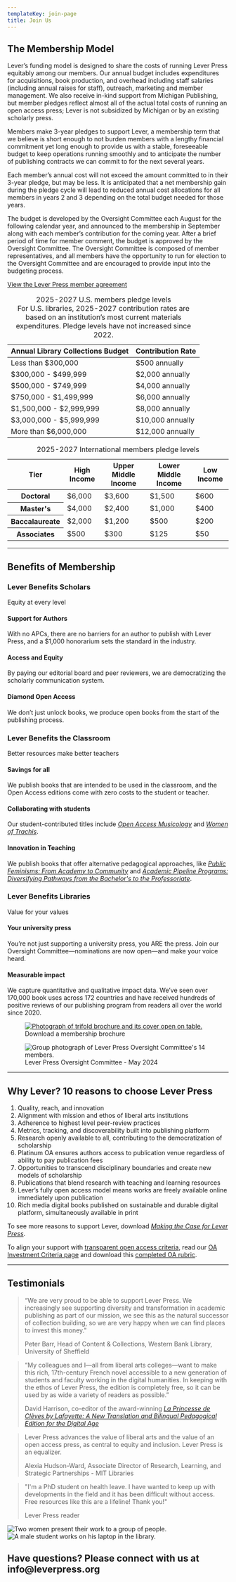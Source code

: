 ```yaml
---
templateKey: join-page
title: Join Us
---
```

<div class="row featurette">
    <div class="col-md-5 order-md-2">
        <h2 class="featurette-heading">The Membership Model</h2>
        <p>Lever’s funding model is designed to share the costs of running Lever Press equitably among our members. Our annual budget includes expenditures for acquisitions, book production, and overhead including staff salaries (including annual raises for staff), outreach, marketing and member management. We also receive in-kind support from Michigan Publishing, but member pledges reflect almost all of the actual total costs of running an open access press; Lever is not subsidized by Michigan or by an existing scholarly press.</p>
        <p>Members make 3-year pledges to support Lever, a membership term that we believe is short enough to not burden members with a lengthy financial commitment yet long enough to provide us with a stable, foreseeable budget to keep operations running smoothly and to anticipate the number of publishing contracts we can commit to for the next several years.</p>
        <p>Each member’s annual cost will not exceed the amount committed to in their 3-year pledge, but may be less. It is anticipated that a net membership gain during the pledge cycle will lead to reduced annual cost allocations for all members in years 2 and 3 depending on the total budget needed for those years.
        </p>
        <p>The budget is developed by the Oversight Committee each August for the following calendar year, and announced to the membership in September along with each member’s contribution for the coming year. After a brief period of time for member comment, the budget is approved by the Oversight Committee. The Oversight Committee is composed of member representatives, and all members have the opportunity to run for election to the Oversight Committee and are encouraged to provide input into the budgeting process.
        </p>
        <p><a href="assets/lever-press-pledge-agreement_phase3.pdf">View the Lever Press member agreement</a></p>
    </div>
    <div class="col-md-7 order-md-1">
        <table class="table table-bordered">             
            <caption class="scala-sans"><span class="lead text-dark">2025-2027 U.S. members pledge levels</span><br>
            <span>For U.S. libraries, 2025-2027 contribution rates are based on an institution’s most current materials expenditures. Pledge levels have not increased since 2022.</span>
            </caption>             
            <thead class="scala-sans">
                <tr>
                    <th scope="col">Annual Library Collections Budget</th>
                    <th scope="col">Contribution Rate</th>
                </tr>
            </thead>
            <tbody>
                <tr>
                    <td>Less than $300,000</td>
                    <td>$500 annually</td>
                </tr>
                <tr>
                    <td>$300,000 - $499,999</td>
                    <td>$2,000 annually</td>
                </tr>
                <tr>
                    <td>$500,000 - $749,999</td>
                    <td>$4,000 annually</td>
                </tr>
                <tr>
                    <td>$750,000 - $1,499,999</td> 
                    <td>$6,000 annually</td>
                </tr>
                <tr>
                    <td>$1,500,000 - $2,999,999</td>
                    <td>$8,000 annually</td>
                </tr> 
                <tr>
                    <td>$3,000,000 - $5,999,999</td>
                    <td>$10,000 annually</td>
                </tr>
                <tr>
                    <td>More than $6,000,000</td>
                    <td>$12,000 annually</td>
                </tr>
            </tbody>
        </table>
        <table class="table table-bordered">             
            <caption class="scala-sans"><span class="lead text-dark">2025-2027 International members pledge levels</span>            
            </caption>             
            <thead class="scala-sans">
                <tr>
                    <th scope="col">Tier</th>
                    <th scope="col">High Income</th>
                    <th scope="col">Upper Middle Income</th>
                    <th scope="col">Lower Middle Income</th>
                    <th scope="col">Low Income</th>
                </tr>
            </thead>
            <tbody>
                <tr>
                    <th scope="row">Doctoral</th>
                    <td>$6,000</td>
                    <td>$3,600</td>
                    <td>$1,500</td>
                    <td>$600</td>
                </tr>
                <tr>
                    <th scope="row">Master's</th>
                    <td>$4,000</td>
                    <td>$2,400</td>
                    <td>$1,000</td>
                    <td>$400</td>
                </tr>
                <tr>
                    <th scope="row">Baccalaureate</th>
                    <td>$2,000</td>
                    <td>$1,200</td>
                    <td>$500</td>
                    <td>$200</td>
                </tr>
                <tr>
                    <th scope="row">Associates</th>
                    <td>$500</td>
                    <td>$300</td>
                    <td>$125</td>
                    <td>$50</td>
                </tr>                
            </tbody>
        </table>
    </div>
</div>
<hr class="featurette-divider">
<div class="row featurette">
    <div class="col-md-7">
        <h2 class="featurette-heading">Benefits of Membership</h2>
        <h3 class="join-h3 text-primary">Lever Benefits Scholars</h3>
        <p class="lead font-italic">Equity at every level</p>
        <h4 class="text-uppercase join-h4">Support for Authors</h4>
        <p>With no APCs, there are no barriers for an author to publish with Lever Press, and a $1,000 honorarium sets the standard in the industry. </p>
        <h4 class="text-uppercase join-h4">Access and Equity</h4>
        <p>By paying our editorial board and peer reviewers, we are democratizing the scholarly communication system.</p>
        <h4 class="text-uppercase join-h4">Diamond Open Access</h4>
        <p>We don’t just unlock books, we produce open books from the start of the publishing process.</p>
        <h3 class="join-h3 text-primary pt-4">Lever Benefits the Classroom</h3>
        <p class="lead font-italic">Better resources make better teachers</p>
        <h4 class="text-uppercase join-h4">Savings for all</h4>
        <p>We publish books that are intended to be used in the classroom, and the Open Access editions come with zero costs to the student or teacher.</p>
        <h4 class="text-uppercase join-h4">Collaborating with students</h4>
        <p>Our student-contributed  titles include <a href="https://www.fulcrum.org/concern/monographs/bv73c232s"><i>Open Access Musicology</i></a> and <a href="https://www.fulcrum.org/concern/monographs/rb68xf022"><i>Women of Trachis</i></a>.</p>
        <h4 class="text-uppercase join-h4">Innovation in Teaching</h4>
        <p>We publish books that offer alternative pedagogical approaches, like <a href="https://www.fulcrum.org/concern/monographs/h128nh254"><i>Public Feminisms: From Academy to Community</i></a> and <a href="https://doi.org/10.3998/mpub.12216775"><i>Academic Pipeline Programs: Diversifying Pathways from the Bachelor's to the Professoriate</i></a>.</p>
        <h3 class="join-h3 text-primary pt-4">Lever Benefits Libraries</h3>
        <p class="lead font-italic">Value for your values</p>
        <h4 class="text-uppercase join-h4">Your university press</h4>
        <p>You’re not just supporting a university press, you ARE the press. Join our Oversight Committee—nominations are now open—and make your voice heard.</p>
        <h4 class="text-uppercase join-h4">Measurable impact</h4>
        <p>We capture quantitative and qualitative impact data. We’ve seen over 170,000 book uses across 172 countries and have received hundreds of positive reviews of our publishing program from readers all over the world since 2020.</p>
    </div>
    <div class="col-md-5">
        <figure>
            <a class="d-block" href="/assets/lever-2024-trifold.pdf"><img class="img-fluid mb-1" src="/assets/lever-2024-trifold.png" alt="Photograph of trifold brochure and its cover open on table."/></a>
            <figcaption class="scala-sans">Download a membership brochure</figcaption>
        </figure>
        <figure>
            <img class="img-fluid mb-1" src="/assets/lever-oversight-2024.jpg" alt="Group photograph of Lever Press Oversight Committee's 14 members."/>
            <figcaption class="scala-sans">Lever Press Oversight Committee - May 2024</figcaption>
        </figure>
    </div>
</div>
<hr class="featurette-divider">
<div class="row justify-content-md-center featurette">
    <div class="col-md-10">
        <h2 class="featurette-heading text-center">Why Lever? <span class="text-muted">10 reasons to choose Lever Press</span></h2>
        <p>
            <ol class="join">
                <li>Quality, reach, and innovation</li>
                <li>Alignment with mission and ethos of liberal arts institutions</li>
                <li>Adherence to highest level peer-review practices</li>
                <li>Metrics, tracking, and discoverability built into publishing platform</li>
                <li>Research openly available to all, contributing to the democratization of scholarship</li>
                <li>Platinum OA ensures authors access to publication venue regardless of ability to pay publication fees</li>
                <li>Opportunities to transcend disciplinary boundaries and create new models of scholarship</li>
                <li>Publications that blend research with teaching and learning resources</li>
                <li>Lever’s fully open access model means works are freely available online immediately upon publication</li>
                <li>Rich media digital books published on sustainable and durable digital platform, simultaneously available in print</li>
            </ol>
        </p>
        <p class="lead text-center">To see more reasons to support Lever, download <a href="/assets/making-the-case-for-lever-press.pdf"><i>Making the Case for Lever Press</i></a>.</p>

<p class="lead text-center">To align your support with <a href="https://osf.io/ryhfu/">transparent open access criteria</a>, read our <a href="/oa-investment-criteria">OA Investment Criteria page</a> and download this <a href="/assets/oa-investment-criteria-and-lever-press.pdf">completed OA rubric</a>.</p>
    </div>
</div>
<hr class="featurette-divider">
<div class="row featurette">
    <div class="col-md-7 order-md-2">
        <h2 class="featurette-heading">Testimonials</h2>
        <blockquote class="blockquote">
        <p class="mb-0">“We are very proud to be able to support Lever Press. We increasingly see supporting diversity and transformation in academic publishing as part of our mission, we see this as the natural successor of collection building, so we are very happy when we can find places to invest this money."</p>
        <footer class="blockquote-footer">Peter Barr, Head of Content & Collections, Western Bank Library, University of Sheffield</cite>
        </footer>
        </blockquote>
        <blockquote class="blockquote">
        <p class="mb-0">“My colleagues and I—all from liberal arts colleges—want to make this rich, 17th-century French novel accessible to a new generation of students and faculty working in the digital humanities. In keeping with the ethos of Lever Press, the edition is completely free, so it can be used by as wide a variety of readers as possible.”</p>
        <footer class="blockquote-footer">David Harrison, co-editor of the award-winning <a href="https://doi.org/10.3998/mpub.12629286"><i>La Princesse de Clèves by Lafayette: A New Translation and Bilingual Pedagogical Edition for the Digital Age</i></a></footer>
        </blockquote>
        <blockquote class="blockquote">
        <p class="mb-0">Lever Press advances the value of liberal arts and the value of an open access press, as central to equity and inclusion. Lever Press is an equalizer.</p> 
        <footer class="blockquote-footer">Alexia Hudson-Ward, Associate Director of Research, Learning, and Strategic Partnerships - MIT Libraries</footer>
        </blockquote>
        <blockquote class="blockquote">
        <p class="mb-0">"I'm a PhD student on health leave. I have wanted to keep up with developments in the field and it has been difficult without access. Free resources like this are a lifeline! Thank you!"</p>
        <footer class="blockquote-footer">Lever Press reader</cite>
        </footer>
        </blockquote>
    </div>
    <div class="col-md-5 order-md-1">
        <img class="img-fluid" src="/assets/join-us-image-2.jpg" alt="Two women present their work to a group of people."/>
        <img class="img-fluid" src="/assets/join-us-image-3.jpg" alt="A male student works on his laptop in the library."/>
    </div>
</div>
<div class="row cta-bottom featurette justify-content-md-center">
    <h2 class="mb-4">Have questions? Please connect with us at info@leverpress.org</h2>    
</div>